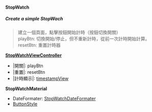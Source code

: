 #### StopWatch

##### Create a simple StopWach

> 建立一個頁面，點擊按鈕開始計時（按鈕切換開關）   
> playBtn: 切換開始/停止，但不重新計時，從前一次計時開始計算。   
> resetBtn: 重置計時器

[**StopWatchViewController**](https://github.com/woodycatliu/Swift_Combine_Challenge/blob/main/Timer%26Operation/Timer%26Operation/Table%20of%20Contents/Chapter1/ViewController/StopWatchViewController.swift)
- |開關|: playBtn
- |重置|: resetBtn
- |計時顯示|: [timestampView](https://github.com/woodycatliu/Swift_Combine_Challenge/blob/main/Timer%26Operation/Timer%26Operation/Table%20of%20Contents/Chapter1/View/TimestampView.swift)

**StopWatchMaterial**
- DateFormater:  [StopWatchDateFormater](https://github.com/woodycatliu/Swift_Combine_Challenge/blob/main/Timer%26Operation/Timer%26Operation/Table%20of%20Contents/Chapter1/Material/DateFormater.swift)
- [ButtonStyle](https://github.com/woodycatliu/Swift_Combine_Challenge/blob/main/Timer%26Operation/Timer%26Operation/Table%20of%20Contents/Chapter1/Material/ButtonStyle.swift)
